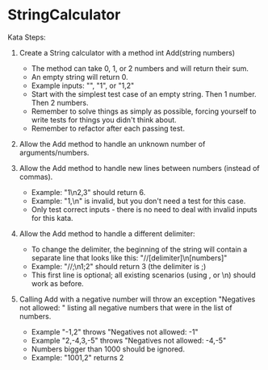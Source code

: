 # StringCalculator

Kata Steps:

1. Create a String calculator with a method int Add(string numbers) 

    - The method can take 0, 1, or 2 numbers and will return their sum. 
    - An empty string will return 0. 
    - Example inputs: "", "1", or "1,2" 
    - Start with the simplest test case of an empty string. Then 1 number. Then 2 numbers. 
    - Remember to solve things as simply as possible, forcing yourself to write tests for things you didn't think about. 
    - Remember to refactor after each passing test. 

2. Allow the Add method to handle an unknown number of arguments/numbers.

3. Allow the Add method to handle new lines between numbers (instead of commas). 

    - Example: "1\n2,3" should return 6. 
    - Example: "1,\n" is invalid, but you don't need a test for this case. 
    - Only test correct inputs - there is no need to deal with invalid inputs for this kata. 

4. Allow the Add method to handle a different delimiter: 

    - To change the delimiter, the beginning of the string will contain a separate line that looks like this: "//[delimiter]\n[numbers]" 
    - Example: "//;\n1;2" should return 3 (the delimiter is ;) 
    - This first line is optional; all existing scenarios (using , or \n) should work as before. 

5. Calling Add with a negative number will throw an exception "Negatives not allowed: " listing all negative numbers that were in the list of numbers. 

    - Example "-1,2" throws "Negatives not allowed: -1"
    - Example "2,-4,3,-5" throws "Negatives not allowed: -4,-5" 
    - Numbers bigger than 1000 should be ignored. 
    - Example: "1001,2" returns 2